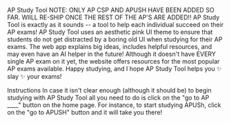 AP Study Tool
NOTE: ONLY AP CSP AND APUSH HAVE BEEN ADDED SO FAR. WIILL RE-SHIP ONCE THE REST OF THE AP'S ARE ADDED!!
AP Study Tool is exactly as it sounds -- a tool to help each individual succeed on their AP exams! AP Study Tool uses an aesthetic pink UI theme to ensure that students do not get distracted by a boring old UI when studying for their AP exams. The web app explains big ideas, includes helpful resources, and may even have an AI helper in the future! Although it doesn't have EVERY single AP exam on it yet, the website offers resources for the most popular AP exams available. Happy studying, and I hope AP Study Tool helps you ✨ slay ✨ your exams!

Instructions
In case it isn't clear enough (although it should be) to begin studying with AP Study Tool all you need to do is click on the "go to AP ____" button on the home page. For instance, to start studying APUSh, click on the "go to APUSH" button and it will take you there! 
